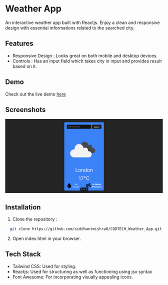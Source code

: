 
# Weather App

An interactive weather app built with Reactjs. Enjoy a clean and responsive design with essential informations related to the searched city.

## Features

- Responsive Design : Looks great on both mobile and desktop devices.
- Controls : Has an input field which takes city in input and provides result based on it.


## Demo

Check out the live demo [here](https://codtech-weather-app.vercel.app/)

## Screenshots

![Screenshot](WeatherApp.png)


## Installation

1. Clone the repository : 

```bash
  git clone https://github.com/siddhantmishra0/CODTECH_Weather_App.git
```

2. Open index.html in your browser.
## Tech Stack

- Tailwind CSS: Used for styling.
- Reactjs: Used for structuring as well as functioning using jsx syntax
- Font Awesome: For incorporating visually appealing icons.

